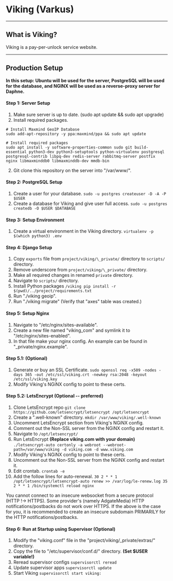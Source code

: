 # Viking (Varkus)
----
## What is Viking?
Viking is a pay-per-unlock service website.

----

## Production Setup
**In this setup: Ubuntu will be used for the server, PostgreSQL will be used
for the database, and NGINX will be used as a reverse-proxy server for Daphne.**

#### Step 1: Server Setup
1. Make sure server is up to date. (sudo apt update && sudo apt upgrade)
2. Install required packages.
```
# Install Maxmind GeoIP Database
sudo add-apt-repository -y ppa:maxmind/ppa && sudo apt update

# Install required packages 
sudo apt install -y software-properties-common sudo git build-essential python3-dev python3-setuptools python-virtualenv postgresql postgresql-contrib libpq-dev redis-server rabbitmq-server postfix nginx libmaxminddb0 libmaxminddb-dev mmdb-bin
```
2. Git clone this repository on the server into "/var/www/".

#### Step 2: PostgreSQL Setup
1. Create a user for your database. ```sudo -u postgres createuser -D -A -P $USER```
2. Create a database for Viking and give user full access. ```sudo -u postgres createdb -O $USER $DATABASE```

#### Step 3: Setup Environment
1. Create a virtual environment in the Viking directory. ```virtualenv -p $(which python3) .env```

#### Step 4: Django Setup
1. Copy `exports` file from `project/viking/\_private/` directory to `scripts/` directory.
2. Remove underscore from `project/viking/\_private/` directory.
3. Make all required changes in renamed `private` directory.
4. Navigate to `scripts/` directory.
5. Install Python packages `/viking pip install -r $(pwd)/../project/requirements.txt`
6. Run "./viking geoip".
7. Run "./viking migrate" (Verify that "axes" table was created.)

#### Step 5: Setup Nginx
1. Navigate to "/etc/nginx/sites-available".
2. Create a new file named "viking_com" and symlink it to "/etc/nginx/sites-enabled".
3. In that file make your nginx config. An example can be found in "\_private/nginx.example".

#### Step 5.1: (Optional)
1. Generate or buy an SSL Certificate. ```sudo openssl req -x509 -nodes -days 365 -out /etc/ssl/viking.crt -newkey rsa:2048 -keyout /etc/ssl/viking.key```
2. Modify Viking's NGiNX config to point to these certs.

#### Step 5.2: LetsEncrypt (Optional -- preferred)
1. Clone LetsEncrypt repo ```git clone https://github.com/letsencrypt/letsencrypt /opt/letsencrypt```
2. Create a ".well-known" directory. `mkdir /var/www/viking/.well-known`
3. Uncomment LetsEncrypt section from Viking's NGiNX config.
4. Comment out the Non-SSL server from the NGiNX config and restart it.
5. Navigate to `/opt/letsencrypt/`
6. Run LetsEncrypt **(Replace viking.com with your domain)** ```./letsencrypt-auto certonly -a webroot --webroot-path=/var/www/viking -d viking.com -d www.viking.com```
7. Modify Viking's NGiNX config to point to these certs.
8. Uncomment out the Non-SSL server from the NGiNX config and restart it.
9. Edit crontab. `crontab -e`
10. Add the follow lines for auto-renewal. ```30 2 * * 1 /opt/letsencrypt/letsencrypt-auto renew >> /var/log/le-renew.log
35 2 * * 1 /bin/systemctl reload nginx```

You cannot connect to an insecure websocket from a secure protocol (HTTP !-> HTTPS).
Some provider's (namely AdgateMedia) HTTP notifications/postbacks do not work over HTTPS.
If the above is the case for you, it is recommended to create an insecure subdomain
PRIMARILY for the HTTP notifications/postbacks.

#### Step 6: Run at Startup using Supervisor (Optional)
1. Modify the "viking.conf" file in the "project/viking/\_private/extras/" directory.
2. Copy the file to "/etc/supervisor/conf.d/" directory. **(Set $USER variable!)**
3. Reread supervisor configs ```supervisorctl reread```
4. Update supervisor apps  ```supervisorctl update```
5. Start Viking ```supervisorctl start viking:```